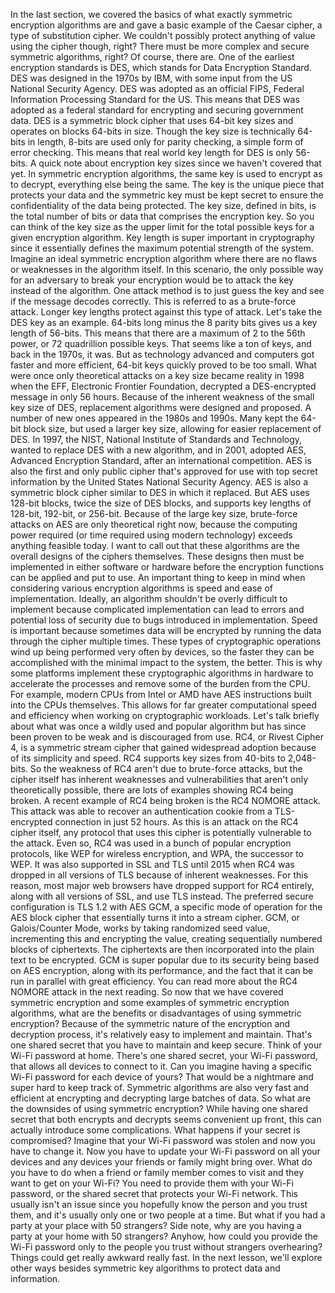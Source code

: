 In the last section, we covered the basics of what exactly
symmetric encryption algorithms are and gave a basic example of the Caesar cipher,
a type of substitution cipher. We couldn't possibly protect anything of
value using the cipher though, right? There must be more complex and
secure symmetric algorithms, right? Of course, there are. One of the earliest encryption
standards is DES, which stands for Data Encryption Standard. DES was designed in the 1970s by IBM, with some input from
the US National Security Agency. DES was adopted as an official FIPS, Federal Information Processing Standard
for the US. This means that DES was adopted as
a federal standard for encrypting and securing government data. DES is a symmetric block cipher
that uses 64-bit key sizes and operates on blocks 64-bits in size. Though the key size is
technically 64-bits in length, 8-bits are used only for parity checking,
a simple form of error checking. This means that real world key length for
DES is only 56-bits. A quick note about encryption key sizes
since we haven't covered that yet. In symmetric encryption algorithms, the same key is used to encrypt as to
decrypt, everything else being the same. The key is the unique piece that protects
your data and the symmetric key must be kept secret to ensure the confidentiality
of the data being protected. The key size, defined in bits,
is the total number of bits or data that comprises the encryption key. So you can think of the key
size as the upper limit for the total possible keys for
a given encryption algorithm. Key length is super important in
cryptography since it essentially defines the maximum potential
strength of the system. Imagine an ideal symmetric encryption
algorithm where there are no flaws or weaknesses in the algorithm itself. In this scenario, the only possible way
for an adversary to break your encryption would be to attack the key
instead of the algorithm. One attack method is to just guess the key
and see if the message decodes correctly. This is referred to as
a brute-force attack. Longer key lengths protect
against this type of attack. Let's take the DES key as an example. 64-bits long minus the 8 parity bits
gives us a key length of 56-bits. This means that there are a maximum
of 2 to the 56th power, or 72 quadrillion possible keys. That seems like a ton of keys,
and back in the 1970s, it was. But as technology advanced and
computers got faster and more efficient, 64-bit keys quickly
proved to be too small. What were once only theoretical attacks
on a key size became reality in 1998 when the EFF,
Electronic Frontier Foundation, decrypted a DES-encrypted
message in only 56 hours. Because of the inherent weakness
of the small key size of DES, replacement algorithms were designed and
proposed. A number of new ones appeared
in the 1980s and 1990s. Many kept the 64-bit block size, but
used a larger key size, allowing for easier replacement of DES. In 1997, the NIST, National Institute
of Standards and Technology, wanted to replace DES with
a new algorithm, and in 2001, adopted AES, Advanced Encryption Standard,
after an international competition. AES is also the first and
only public cipher that's approved for use with top secret information by the
United States National Security Agency. AES is also a symmetric block cipher
similar to DES in which it replaced. But AES uses 128-bit blocks,
twice the size of DES blocks, and supports key lengths of 128-bit,
192-bit, or 256-bit. Because of the large key size, brute-force
attacks on AES are only theoretical right now, because the computing power
required (or time required using modern technology) exceeds
anything feasible today. I want to call out that these algorithms
are the overall designs of the ciphers themselves. These designs then must be
implemented in either software or hardware before the encryption functions
can be applied and put to use. An important thing to keep in mind when
considering various encryption algorithms is speed and ease of implementation. Ideally, an algorithm shouldn't
be overly difficult to implement because complicated implementation
can lead to errors and potential loss of security due to
bugs introduced in implementation. Speed is important because sometimes data
will be encrypted by running the data through the cipher multiple times. These types of cryptographic
operations wind up being performed very often by devices, so the faster they
can be accomplished with the minimal impact to the system, the better. This is why some platforms implement these
cryptographic algorithms in hardware to accelerate the processes and
remove some of the burden from the CPU. For example, modern CPUs from Intel or AMD have AES instructions built
into the CPUs themselves. This allows for
far greater computational speed and efficiency when working on
cryptographic workloads. Let's talk briefly about what was once
a wildly used and popular algorithm but has since been proven to be weak and
is discouraged from use. RC4, or Rivest Cipher 4,
is a symmetric stream cipher that gained widespread adoption because
of its simplicity and speed. RC4 supports key sizes from
40-bits to 2,048-bits. So the weakness of RC4 aren't
due to brute-force attacks, but the cipher itself has inherent weaknesses
and vulnerabilities that aren't only theoretically possible, there are lots
of examples showing RC4 being broken. A recent example of RC4 being
broken is the RC4 NOMORE attack. This attack was able to recover
an authentication cookie from a TLS-encrypted
connection in just 52 hours. As this is an attack on
the RC4 cipher itself, any protocol that uses this cipher is
potentially vulnerable to the attack. Even so, RC4 was used in a bunch
of popular encryption protocols, like WEP for wireless encryption,
and WPA, the successor to WEP. It was also supported in SSL and
TLS until 2015 when RC4 was dropped in all versions of TLS
because of inherent weaknesses. For this reason, most major web
browsers have dropped support for RC4 entirely, along with all versions
of SSL, and use TLS instead. The preferred secure configuration
is TLS 1.2 with AES GCM, a specific mode of operation for the AES block cipher that essentially
turns it into a stream cipher. GCM, or Galois/Counter Mode,
works by taking randomized seed value, incrementing this and
encrypting the value, creating sequentially numbered
blocks of ciphertexts. The ciphertexts are then incorporated
into the plain text to be encrypted. GCM is super popular due to its security
being based on AES encryption, along with its performance, and the fact that it can
be run in parallel with great efficiency. You can read more about the RC4 NOMORE
attack in the next reading. So now that we have covered
symmetric encryption and some examples of symmetric encryption
algorithms, what are the benefits or disadvantages of using
symmetric encryption? Because of the symmetric
nature of the encryption and decryption process, it's relatively
easy to implement and maintain. That's one shared secret that you
have to maintain and keep secure. Think of your Wi-Fi password at home. There's one shared secret,
your Wi-Fi password, that allows all devices to connect to it. Can you imagine having a specific Wi-Fi
password for each device of yours? That would be a nightmare and
super hard to keep track of. Symmetric algorithms are also very
fast and efficient at encrypting and decrypting large batches of data. So what are the downsides of
using symmetric encryption? While having one shared
secret that both encrypts and decrypts seems convenient up front, this
can actually introduce some complications. What happens if your
secret is compromised? Imagine that your Wi-Fi password was
stolen and now you have to change it. Now you have to update your Wi-Fi
password on all your devices and any devices your friends or
family might bring over. What do you have to do when a friend or
family member comes to visit and they want to get on your Wi-Fi? You need to provide them
with your Wi-Fi password, or the shared secret that
protects your Wi-Fi network. This usually isn't an issue since
you hopefully know the person and you trust them, and it's usually
only one or two people at a time. But what if you had a party at
your place with 50 strangers? Side note, why are you having a party
at your home with 50 strangers? Anyhow, how could you
provide the Wi-Fi password only to the people you trust
without strangers overhearing? Things could get really
awkward really fast. In the next lesson, we'll explore other
ways besides symmetric key algorithms to protect data and information.
